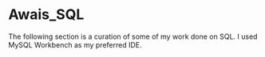 # Awais_SQL
The following section is a curation of some of my work done on SQL.
I used MySQL Workbench as my preferred IDE.
